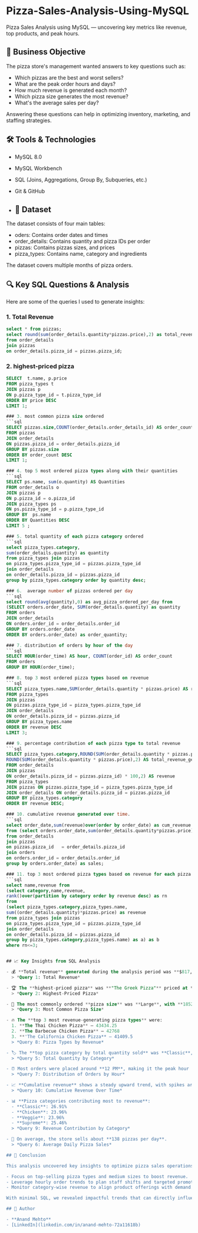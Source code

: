 # Pizza-Sales-Analysis-Using-MySQL
Pizza Sales Analysis using MySQL — uncovering key metrics like revenue, top products, and peak hours.

## 🎯 Business Objective

The pizza store's management wanted answers to key questions such as:

- Which pizzas are the best and worst sellers?
- What are the peak order hours and days?
- How much revenue is generated each month?
- Which pizza size generates the most revenue?
- What's the average sales per day?

Answering these questions can help in optimizing inventory, marketing, and staffing strategies.

## 🛠 Tools & Technologies

- MySQL 8.0
- MySQL Workbench
- SQL (Joins, Aggregations, Group By, Subqueries, etc.)
- Git & GitHub

- ## 📂 Dataset

The dataset consists of four main tables:

- oders: Contains order dates and times
- order_details: Contains quantity and pizza IDs per order
- pizzas: Contains pizzas sizes, and prices
- pizza_types: Contains name, category and ingredients

The dataset covers multiple months of pizza orders.

## 🔍 Key SQL Questions & Analysis

Here are some of the queries I used to generate insights:

### 1. Total Revenue
```sql
select * from pizzas;
select round(sum(order_details.quantity*pizzas.price),2) as total_revenue
from order_details
join pizzas 
on order_details.pizza_id = pizzas.pizza_id;
```
### 2. highest-priced pizza
```sql
SELECT  t.name, p.price
FROM pizza_types t
JOIN pizzas p
ON p.pizza_type_id = t.pizza_type_id
ORDER BY price DESC
LIMIT 1;

### 3. most common pizza size ordered
```sql
SELECT pizzas.size,COUNT(order_details.order_details_id) AS order_count
FROM pizzas
JOIN order_details 
ON pizzas.pizza_id = order_details.pizza_id
GROUP BY pizzas.size
ORDER BY order_count DESC
LIMIT 1;

### 4. top 5 most ordered pizza types along with their quantities
```sql
SELECT ps.name, sum(o.quantity) AS Quantities
FROM order_details o
JOIN pizzas p 
ON p.pizza_id = o.pizza_id
JOIN pizza_types ps 
ON ps.pizza_type_id = p.pizza_type_id
GROUP BY  ps.name
ORDER BY Quantities DESC
LIMIT 5 ;

### 5. total quantity of each pizza category ordered
```sql
select pizza_types.category,
sum(order_details.quantity) as quantity
from pizza_types join pizzas
on pizza_types.pizza_type_id = pizzas.pizza_type_id
join order_details
on order_details.pizza_id = pizzas.pizza_id
group by pizza_types.category order by quantity desc;

### 6.  average number of pizzas ordered per day
```sql
select round(avg(quantity),0) as avg_pizza_ordered_per_day from 
(SELECT orders.order_date, SUM(order_details.quantity) as quantity
FROM orders
JOIN order_details
ON orders.order_id = order_details.order_id
GROUP BY orders.order_date
ORDER BY orders.order_date) as order_quantity;

### 7. distribution of orders by hour of the day
```sql
SELECT HOUR(order_time) AS hour, COUNT(order_id) AS order_count
FROM orders
GROUP BY HOUR(order_time);

### 8. top 3 most ordered pizza types based on revenue
```sql
SELECT pizza_types.name,SUM(order_details.quantity * pizzas.price) AS revenue
FROM pizza_types
JOIN pizzas 
ON pizzas.pizza_type_id = pizza_types.pizza_type_id
JOIN order_details
ON order_details.pizza_id = pizzas.pizza_id
GROUP BY pizza_types.name
ORDER BY revenue DESC
LIMIT 3;

### 9. percentage contribution of each pizza type to total revenue
```sql
SELECT pizza_types.category,ROUND(SUM(order_details.quantity * pizzas.price) / (SELECT 
ROUND(SUM(order_details.quantity * pizzas.price),2) AS total_revenue_generated
FROM order_details
JOIN pizzas 
ON order_details.pizza_id = pizzas.pizza_id) * 100,2) AS revenue
FROM pizza_types
JOIN pizzas ON pizzas.pizza_type_id = pizza_types.pizza_type_id
JOIN order_details ON order_details.pizza_id = pizzas.pizza_id
GROUP BY pizza_types.category
ORDER BY revenue DESC;

### 10. cumulative revenue generated over time.
```sql
select order_date,sum(revenue)over(order by order_date) as cum_revenue
from (select orders.order_date,sum(order_details.quantity*pizzas.price)  as revenue
from order_details
join pizzas 
on pizzas.pizza_id   = order_details.pizza_id
join orders
on orders.order_id = order_details.order_id
group by orders.order_date) as sales;

### 11. top 3 most ordered pizza types based on revenue for each pizza category.
```sql
select name,revenue from 
(select category,name,revenue,
rank()over(partition by category order by revenue desc) as rn
from
(select pizza_types.category,pizza_types.name,
sum((order_details.quantity)*pizzas.price) as revenue
from pizza_types join pizzas
on pizza_types.pizza_type_id = pizzas.pizza_type_id
join order_details
on order_details.pizza_id = pizzas.pizza_id
group by pizza_types.category,pizza_types.name) as a) as b
where rn<=3;


## 📈 Key Insights from SQL Analysis

- 💰 **Total revenue** generated during the analysis period was **$817,860**.
  > *Query 1: Total Revenue*

- 🏆 The **highest-priced pizza** was **"The Greek Pizza"** priced at **35.95**.
  > *Query 2: Highest-Priced Pizza*

- 🍕 The most commonly ordered **pizza size** was **Large**, with **18526 orders**, indicating customer preference for bigger portions.
  > *Query 3: Most Common Pizza Size*

- 🔥 The **top 3 most revenue-generating pizza types** were:
  1. **The Thai Chicken Pizza** — 43434.25
  2. **The Barbecue Chicken Pizza** — 42768 
  3. **'The California Chicken Pizza** — 41409.5 
  > *Query 8: Pizza Types by Revenue*

- 🏷️ The **top pizza category by total quantity sold** was **Classic**, with **14,888 pizzas** ordered.
  > *Query 5: Total Quantity by Category*

- ⏰ Most orders were placed around **12 PM**, making it the peak hour for business.
  > *Query 7: Distribution of Orders by Hour*

- 📈 **Cumulative revenue** shows a steady upward trend, with spikes around weekends and end-of-month periods.
  > *Query 10: Cumulative Revenue Over Time*

- 📊 **Pizza categories contributing most to revenue**:
  - **Classic**: 26.91%
  - **Chicken**: 23.96%
  - **Veggie**: 23.96%
  - **Supreme**: 25.46%
  > *Query 9: Revenue Contribution by Category*

- 📅 On average, the store sells about **138 pizzas per day**.
  > *Query 6: Average Daily Pizza Sales*

## 🧾 Conclusion

This analysis uncovered key insights to optimize pizza sales operations:

- Focus on top-selling pizza types and medium sizes to boost revenue.
- Leverage hourly order trends to plan staff shifts and targeted promotions.
- Monitor category-wise revenue to align product offerings with demand.

With minimal SQL, we revealed impactful trends that can directly influence marketing, inventory, and pricing strategies.

## 👤 Author

- **Anand Mehto**
- [LinkedIn](linkedin.com/in/anand-mehto-72a11618b)
